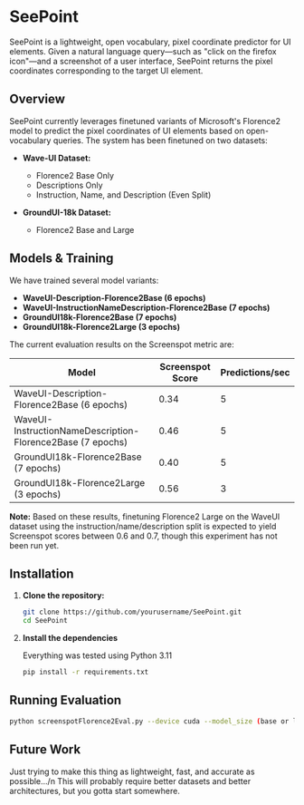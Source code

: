 # SeePoint

SeePoint is a lightweight, open vocabulary, pixel coordinate predictor for UI elements. Given a natural language query—such as "click on the firefox icon"—and a screenshot of a user interface, SeePoint returns the pixel coordinates corresponding to the target UI element.

## Overview

SeePoint currently leverages finetuned variants of Microsoft's Florence2 model to predict the pixel coordinates of UI elements based on open-vocabulary queries. The system has been finetuned on two datasets:

- **Wave-UI Dataset:**
  - Florence2 Base Only  
  - Descriptions Only
  - Instruction, Name, and Description (Even Split)

- **GroundUI-18k Dataset:**  
  - Florence2 Base and Large

## Models & Training

We have trained several model variants:

- **WaveUI-Description-Florence2Base (6 epochs)**
- **WaveUI-InstructionNameDescription-Florence2Base (7 epochs)**
- **GroundUI18k-Florence2Base (7 epochs)**
- **GroundUI18k-Florence2Large (3 epochs)**

The current evaluation results on the Screenspot metric are:

| Model                                                       | Screenspot Score | Predictions/sec |
|-------------------------------------------------------------|------------------|-----------------|
| WaveUI-Description-Florence2Base (6 epochs)                 | 0.34             | 5               |
| WaveUI-InstructionNameDescription-Florence2Base (7 epochs)  | 0.46             | 5               |
| GroundUI18k-Florence2Base (7 epochs)                          | 0.40             | 5               |
| GroundUI18k-Florence2Large (3 epochs)                         | 0.56             | 3               |

**Note:** Based on these results, finetuning Florence2 Large on the WaveUI dataset using the instruction/name/description split is expected to yield Screenspot scores between 0.6 and 0.7, though this experiment has not been run yet.

## Installation

1. **Clone the repository:**

   ```bash
   git clone https://github.com/yourusername/SeePoint.git
   cd SeePoint

2. **Install the dependencies**
   
   Everything was tested using Python 3.11
   ```bash
   pip install -r requirements.txt
   ```

## Running Evaluation
   
   ```bash
   python screenspotFlorence2Eval.py --device cuda --model_size (base or large) --checkpoint /path/to/your/checkpoint --output_dir /path/to/your/output_dir --num_visualization 10
   ```

## Future Work

   Just trying to make this thing as lightweight, fast, and accurate as possible.../n
   This will probably require better datasets and better architectures, but you gotta start somewhere.
